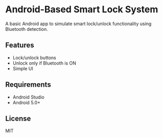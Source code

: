 # Android-Based Smart Lock System

A basic Android app to simulate smart lock/unlock functionality using Bluetooth detection.

## Features
- Lock/unlock buttons
- Unlock only if Bluetooth is ON
- Simple UI

## Requirements
- Android Studio
- Android 5.0+

## License
MIT